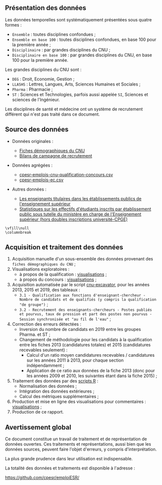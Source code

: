
## Présentation des données 


Les données temporelles sont systématiquement présentées sous quatre formes :

- `Ensemble` : toutes disciplines confondues ;
- `Ensemble en base 100` : toutes disciplines confondues, en base 100 pour la première année ;
- `Disciplinaire` : par grandes disciplines du CNU ;
- `Disciplinaire en base 100` : par grandes disciplines du CNU, en base 100 pour la première année.


Les grandes disciplines du CNU sont :

- `DEG` : Droit, Economie, Gestion ;
- `LLASHS` : Lettres, Langues, Arts, Sciences Humaines et Sociales ;
- `Pharma` : Pharmacie ;
- `ST` : Sciences et Technologies, parfois aussi appelée `SI`, Sciences et sciences de l'Ingénieur.

Les disciplines de santé et médecine ont un système de recrutement différent qui
n'est pas traité dans ce document.

  
## Source des données

- Données originales :
  - [Fiches démographiques du CNU](https://www.enseignementsup-recherche.gouv.fr/pid24672-cid85019/fiches-demographiques-des-sections-du-cnu.html)
  - [Bilans de campagne de recrutement](https://www.enseignementsup-recherche.gouv.fr/cid118435/personnels-enseignants-du-superieur-bilans-et-statistiques.html#recrutement)

- Données agrégées : 
  - [cpesr-emplois-cnu-qualification-concours.csv](../data/cpesr-emplois-cnu-qualification-concours.csv)
  - [cpesr-emplois-ec.csv](cpesr-emplois-ec.csv)

- Autres données :
  - [Les enseignants titulaires dans les établissements publics de l'enseignement supérieur](https://data.enseignementsup-recherche.gouv.fr/explore/dataset/fr-esr-enseignants-titulaires-esr-public/export/?flg=fr&disjunctive.annee)
  - [Statistiques sur les effectifs d'étudiants inscrits par établissement public sous tutelle du ministère en charge de l'Enseignement supérieur (hors doubles inscriptions université-CPGE)](https://data.enseignementsup-recherche.gouv.fr/explore/dataset/fr-esr-statistiques-sur-les-effectifs-d-etudiants-inscrits-par-etablissement-hcp/)

```{=latex}
\vfill\null
\columnbreak
```

## Acquisition et traitement des données

1. Acquisition manuelle d'un sous-ensemble des données provenant des `fiches démographiques du CNU` ;
1. Visualisations exploratoires :
    + à propos de la qualification : [visualisations](https://github.com/cpesr/RFC/blob/main/ConcoursMCF/QualificationMCF.md) ;
    + à propos du concours : [visualisations](https://github.com/cpesr/RFC/blob/main/ConcoursMCF/ConcoursMCF.md) ;
1. Acquisition automatisée par le script [cnu-excavator](https://github.com/cpesr/emploiESR/tree/main/utils/cnu-excavator), pour les années 2013, 2015 et 2019, des tableaux :
    + `3.1 - Qualification aux fonctions d'enseignant-chercheur - Nombre de candidats et de qualifiés (y compris la qualification "de groupe")` ;
    + `3.2 - Recrutement des enseignants-chercheurs - Postes publiés et pourvus, taux de pression et part des postes non pourvus - Session synchronisée et "au fil de l'eau"` ;
1. Correction des erreurs détectées :
    + Inversion du nombre de candidats en 2019 entre les groupes Pharma. et ST ;
    + Changement de méthodologie pour les candidats à la qualification entre les fiches 2013 (candidatures totales) et 2015 (candidatures recevables seulement) :
        - Calcul d'un ratio moyen candidatures recevables / candidatures sur les années 2011 à 2013, pour chaque section indépendamment ;
        - Application de ce ratio aux données de la fiche 2013 (donc pour les années 2009 et 2010, les suivantes étant dans la fiche 2015) ;
1. Traitement des données par des [scripts R](https://github.com/cpesr/emploiESR/tree/main/R) :
    + Normalisation des données ;
    + Intégration des données extérieures ;
    + Calcul des métriques supplémentaires ;
1. Production et mise en ligne des visualisations pour commentaires : [visualisations](https://github.com/cpesr/emploiESR/blob/main/emploiEC/emploiEC.md) ;
1. Production de ce rapport.

## Avertissement global

Ce document constitue un travail de traitement et de représentation de données ouvertes.
Ces traitements et représentations, aussi bien que les données sources, peuvent 
faire l'objet d'erreurs, y compris d'interprétation.

La plus grande prudence dans leur utilisation est indispensable.

La totalité des données et traitements est disponible à l'adresse :

https://github.com/cpesr/emploiESR/


